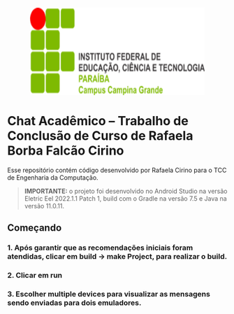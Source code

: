 <p align="center">
    <img width="400" height="200" src=" https://github.com/rafaelacirino/prototipagem/blob/main/logo_campus.png " title="Logo IFPB"><br />
</p>

# Chat Acadêmico – Trabalho de Conclusão de Curso de Rafaela Borba Falcão Cirino

Esse repositório contém código desenvolvido por Rafaela Cirino para o TCC de Engenharia da Computação. 

> **IMPORTANTE:** o projeto foi desenvolvido no Android Studio  na versão Eletric Eel 2022.1.1 Patch 1, build com o Gradle na versão 7.5 e Java na versão 11.0.11.

## Começando

### 1. Após garantir que as recomendações iniciais foram atendidas, clicar em build -> make Project, para realizar o build.

### 2. Clicar em run

### 3. Escolher multiple devices para visualizar as mensagens sendo enviadas para dois emuladores. 

